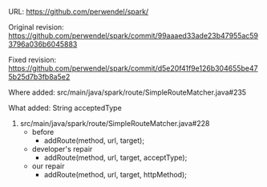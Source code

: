 URL: https://github.com/perwendel/spark/

Original revision: https://github.com/perwendel/spark/commit/99aaaed33ade23b47955ac593796a036b6045883

Fixed revision: https://github.com/perwendel/spark/commit/d5e20f41f9e126b304655be475b25d7b3fb8a5e2

Where added: src/main/java/spark/route/SimpleRouteMatcher.java#235

What added: String acceptedType

1. src/main/java/spark/route/SimpleRouteMatcher.java#228
    - before
       - addRoute(method, url, target);
    - developer's repair
       - addRoute(method, url, target, acceptType);
    - our repair 
       - addRoute(method, url, target, httpMethod);
